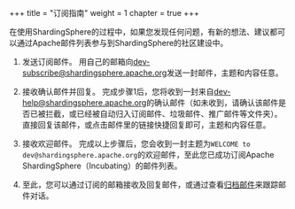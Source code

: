 +++
title = "订阅指南"
weight = 1
chapter = true
+++

在使用ShardingSphere的过程中，如果您发现任何问题，有新的想法、建议都可以通过Apache邮件列表参与到ShardingSphere的社区建设中。

1. 发送订阅邮件。
用自己的邮箱向[dev-subscribe@shardingsphere.apache.org](mailto:dev-subscribe@shardingsphere.apache.org)发送一封邮件，主题和内容任意。

1. 接收确认邮件并回复。
完成步骤1后，您将收到一封来自[dev-help@shardingsphere.apache.org](mailto:dev-help@shardingsphere.apache.org)的确认邮件（如未收到，请确认该邮件是否已被拦截，或已经被自动归入订阅邮件、垃圾邮件、推广邮件等文件夹）。直接回复该邮件，或点击邮件里的链接快捷回复即可，主题和内容任意。
 
1. 接收欢迎邮件。
完成以上步骤后，您会收到一封主题为`WELCOME to dev@shardingsphere.apache.org`的欢迎邮件，至此您已成功订阅Apache ShardingSphere（Incubating）的邮件列表。

1. 至此，您可以通过订阅的邮箱接收及回复邮件，或通过查看[归档邮件](https://lists.apache.org/list.html?dev@shardingsphere.apache.org)来跟踪邮件对话。
